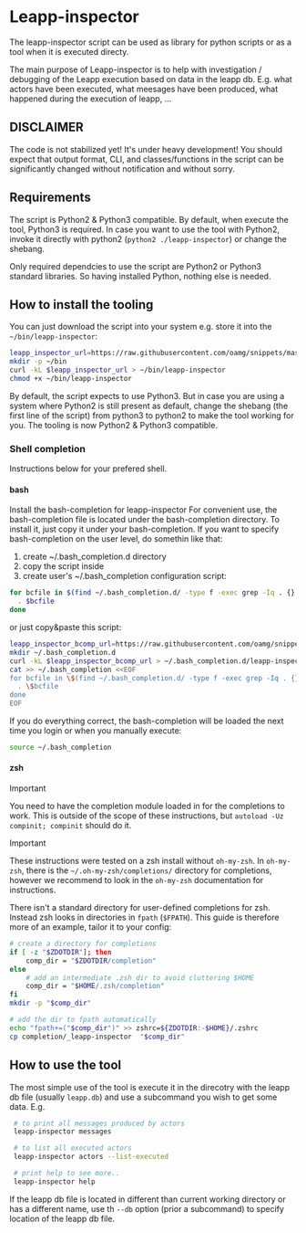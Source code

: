 # Leapp-inspector

The leapp-inspector script can be used as library for python scripts or as a tool
when it is executed directy.

The main purpose of Leapp-inspector is to help with investigation / debugging
of the Leapp execution based on data in the leapp db. E.g. what actors have
been executed, what meesages have been produced, what happened during
the execution of leapp, ...

## DISCLAIMER

The code is not stabilized yet! It's under heavy development!
You should expect that output format, CLI, and classes/functions in the script
can be significantly changed without notification and without sorry.

## Requirements
The script is Python2 & Python3 compatible. By default, when execute the tool,
Python3 is required. In case you want to use the tool with Python2, invoke it
directly with python2 (`python2 ./leapp-inspector`) or change the shebang.

Only required dependcies to use the script are Python2 or Python3 standard
libraries. So having installed Python, nothing else is needed.

## How to install the tooling
You can just download the script into your system e.g. store it into the
`~/bin/leapp-inspector`:
```bash
leapp_inspector_url=https://raw.githubusercontent.com/oamg/snippets/master/scripts/leappinspector/leapp-inspector
mkdir -p ~/bin
curl -kL $leapp_inspector_url > ~/bin/leapp-inspector
chmod +x ~/bin/leapp-inspector
```

By default, the script expects to use Python3. But in case you are using a system
where Python2 is still present as default, change the shebang (the first line
of the script) from python3 to python2 to make the tool working for you. The tooling
is now Python2 & Python3 compatible.

### Shell completion
Instructions below for your prefered shell.

#### bash
Install the bash-completion for leapp-inspector
For convenient use, the bash-completion file is located under the bash-completion
directory. To install it, just copy it under your bash-completion. If you want
to specify bash-completion on the user level, do somethin like that:
1. create ~/.bash\_completion.d directory
1. copy the script inside
1. create user's ~/.bash\_completion configuration script:
```bash
for bcfile in $(find ~/.bash_completion.d/ -type f -exec grep -Iq . {} \; -print) ; do
  . $bcfile
done
```

or just copy&paste this script:
```bash
leapp_inspector_bcomp_url=https://raw.githubusercontent.com/oamg/snippets/master/scripts/leappinspector/completion/leapp-inspector.bash
mkdir ~/.bash_completion.d
curl -kL $leapp_inspector_bcomp_url > ~/.bash_completion.d/leapp-inspector.bash
cat >> ~/.bash_completion <<EOF
for bcfile in \$(find ~/.bash_completion.d/ -type f -exec grep -Iq . {} \; -print) ; do
  . \$bcfile
done
EOF
```

If you do everything correct, the bash-completion will be loaded the next time
you login or when you manually execute:
```bash
source ~/.bash_completion
```

#### zsh
> [!IMPORTANT]
> You need to have the completion module loaded in for the completions to work.
> This is outside of the scope of these instructions, but `autoload -Uz
> compinit; compinit` should do it.

> [!IMPORTANT]
> These instructions were tested on a zsh install without `oh-my-zsh`.
> In `oh-my-zsh`, there is the `~/.oh-my-zsh/completions/` directory for
> completions, however we recommend to look in the `oh-my-zsh` documentation
> for instructions.

There isn't a standard directory for user-defined completions for zsh. Instead
zsh looks in directories in `fpath` (`$FPATH`). This guide is therefore more of
an example, tailor it to your config:
```sh
# create a directory for completions
if [ -z "$ZDOTDIR"]; then
    comp_dir = "$ZDOTDIR/completion"
else
    # add an intermediate .zsh dir to avoid cluttering $HOME
    comp_dir = "$HOME/.zsh/completion"
fi
mkdir -p "$comp_dir"

# add the dir to fpath automatically
echo "fpath+=("$comp_dir")" >> zshrc=${ZDOTDIR:-$HOME}/.zshrc
cp completion/_leapp-inspector  "$comp_dir"
```

## How to use the tool

The most simple use of the tool is execute it in the direcotry with the leapp
db file (usually `leapp.db`) and use a subcommand you wish to get some data.
E.g.
```bash
 # to print all messages produced by actors
 leapp-inspector messages

 # to list all executed actors
 leapp-inspector actors --list-executed

 # print help to see more..
 leapp-inspector help
```

If the leapp db file is located in different than current working directory
or has a different name, use th `--db` option (prior a subcommand) to specify
location of the leapp db file.

